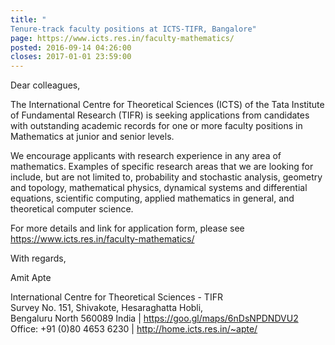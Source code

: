 ```yaml
---
title: "
Tenure-track faculty positions at ICTS-TIFR, Bangalore"
page: https://www.icts.res.in/faculty-mathematics/
posted: 2016-09-14 04:26:00
closes: 2017-01-01 23:59:00
---
```



Dear colleagues,  

The International Centre for Theoretical Sciences (ICTS) of the Tata Institute of Fundamental Research (TIFR) is seeking applications from candidates with outstanding academic records for one or more faculty positions in Mathematics at junior and senior levels.

We encourage applicants with research experience in any area of mathematics. Examples of specific research areas that we are looking for include, but are not limited to, probability and stochastic analysis, geometry and topology, mathematical physics, dynamical systems and differential equations, scientific computing, applied mathematics in
general, and theoretical computer science.  

For more details and link for application form, please see
https://www.icts.res.in/faculty-mathematics/

With regards,   

Amit Apte

International Centre for Theoretical Sciences - TIFR  
Survey No. 151, Shivakote, Hesaraghatta Hobli,  
Bengaluru North 560089 India |   https://goo.gl/maps/6nDsNPDNDVU2  
Office: +91 (0)80 4653 6230  |   http://home.icts.res.in/~apte/  
 
